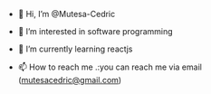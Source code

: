 - 👋 Hi, I’m @Mutesa-Cedric
- 👀 I’m interested in software programming
- 🌱 I’m currently learning reactjs 

- 📫 How to reach me .:you can reach me via email (mutesacedric@gmail.com)

<!---
Mutesa-Cedric/Mutesa-Cedric is a ✨ special ✨ repository because its `README.md` (this file) appears on your GitHub profile.
You can click the Preview link to take a look at your changes.
--->

